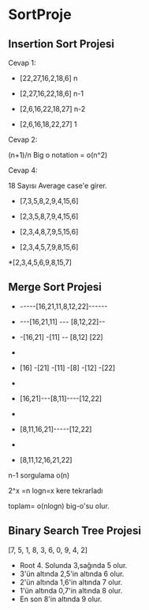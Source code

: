 # SortProje
## Insertion Sort Projesi

Cevap 1:

* [22,27,16,2,18,6]    n

* [2,27,16,22,18,6]    n-1                                          

* [2,6,16,22,18,27]    n-2           
                                                                                     
* [2,6,16,18,22,27]     1           


Cevap 2:

(n+1)/n   Big o notation = o(n^2)   


Cevap 4:

18 Sayısı  Average case'e girer.

* [7,3,5,8,2,9,4,15,6]

* [2,3,5,8,7,9,4,15,6]

* [2,3,4,8,7,9,5,15,6]

* [2,3,4,5,7,9,8,15,6]

 *[2,3,4,5,6,9,8,15,7]

## Merge Sort Projesi

* -----[16,21,11,8,12,22]------

* ---[16,21,11] --- [8,12,22]--

* -[16,21] -[11] -- [8,12]  [22]
* 
* [16] -[21] -[11] -[8] -[12] -[22]
* 
* [16,21]---[8,11]----[12,22]   
* 
* [8,11,16,21]-----[12,22]
* 
* [8,11,12,16,21,22]

n-1 sorgulama o(n) 

2^x =n
logn=x   kere tekrarladı

toplam= o(nlogn) big-o'su olur.

## Binary Search Tree Projesi

[7, 5, 1, 8, 3, 6, 0, 9, 4, 2]

* Root 4. Solunda 3,sağında 5 olur.
* 3'ün altında 2,5'in altında 6 olur.
* 2'ün altında 1,6'in altında 7 olur.
* 1'ün altında 0,7'in altında 8 olur.
* En son 8'in altında 9 olur.
















